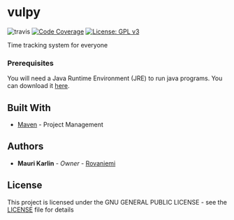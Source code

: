 # vulpy
![travis](https://travis-ci.org/rovaniemi/vulpy.svg?branch=master)
[![Code Coverage](https://img.shields.io/codecov/c/github/rovaniemi/vulpy/master.svg)](https://codecov.io/github/rovaniemi/vulpy)
[![License: GPL v3](https://img.shields.io/badge/License-GPL%20v3-blue.svg)](https://github.com/rovaniemi/vulpy/blob/master/LICENSE)

Time tracking system for everyone

### Prerequisites

You will need a Java Runtime Environment (JRE) to run java programs. You can download it [here](http://www.oracle.com/technetwork/java/javase/downloads/jre8-downloads-2133155.html).

## Built With

* [Maven](https://maven.apache.org/) - Project Management

## Authors

* **Mauri Karlin** - *Owner* - [Rovaniemi](https://github.com/Rovaniemi)

## License

This project is licensed under the GNU GENERAL PUBLIC LICENSE - see the [LICENSE](LICENSE) file for details